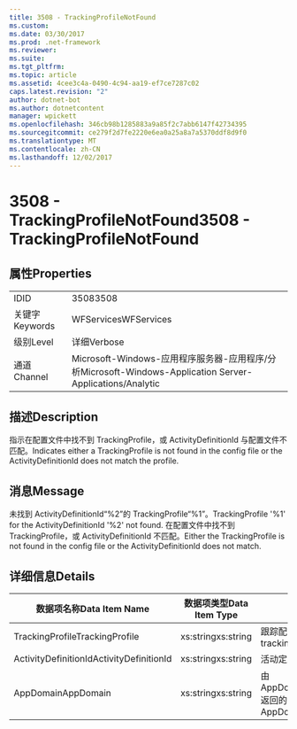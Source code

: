 ```yaml
---
title: 3508 - TrackingProfileNotFound
ms.custom: 
ms.date: 03/30/2017
ms.prod: .net-framework
ms.reviewer: 
ms.suite: 
ms.tgt_pltfrm: 
ms.topic: article
ms.assetid: 4cee3c4a-0490-4c94-aa19-ef7ce7287c02
caps.latest.revision: "2"
author: dotnet-bot
ms.author: dotnetcontent
manager: wpickett
ms.openlocfilehash: 346cb98b1285883a9a85f2c7abb6147f42734395
ms.sourcegitcommit: ce279f2d7fe2220e6ea0a25a8a7a5370ddf8d9f0
ms.translationtype: MT
ms.contentlocale: zh-CN
ms.lasthandoff: 12/02/2017
---
```

# <a name="3508---trackingprofilenotfound"></a><span data-ttu-id="a689a-102">3508 - TrackingProfileNotFound</span><span class="sxs-lookup"><span data-stu-id="a689a-102">3508 - TrackingProfileNotFound</span></span>
## <a name="properties"></a><span data-ttu-id="a689a-103">属性</span><span class="sxs-lookup"><span data-stu-id="a689a-103">Properties</span></span>  
  
|||  
|-|-|  
|<span data-ttu-id="a689a-104">ID</span><span class="sxs-lookup"><span data-stu-id="a689a-104">ID</span></span>|<span data-ttu-id="a689a-105">3508</span><span class="sxs-lookup"><span data-stu-id="a689a-105">3508</span></span>|  
|<span data-ttu-id="a689a-106">关键字</span><span class="sxs-lookup"><span data-stu-id="a689a-106">Keywords</span></span>|<span data-ttu-id="a689a-107">WFServices</span><span class="sxs-lookup"><span data-stu-id="a689a-107">WFServices</span></span>|  
|<span data-ttu-id="a689a-108">级别</span><span class="sxs-lookup"><span data-stu-id="a689a-108">Level</span></span>|<span data-ttu-id="a689a-109">详细</span><span class="sxs-lookup"><span data-stu-id="a689a-109">Verbose</span></span>|  
|<span data-ttu-id="a689a-110">通道</span><span class="sxs-lookup"><span data-stu-id="a689a-110">Channel</span></span>|<span data-ttu-id="a689a-111">Microsoft-Windows-应用程序服务器-应用程序/分析</span><span class="sxs-lookup"><span data-stu-id="a689a-111">Microsoft-Windows-Application Server-Applications/Analytic</span></span>|  
  
## <a name="description"></a><span data-ttu-id="a689a-112">描述</span><span class="sxs-lookup"><span data-stu-id="a689a-112">Description</span></span>  
 <span data-ttu-id="a689a-113">指示在配置文件中找不到 TrackingProfile，或 ActivityDefinitionId 与配置文件不匹配。</span><span class="sxs-lookup"><span data-stu-id="a689a-113">Indicates either a TrackingProfile is not found in the config file or the ActivityDefinitionId does not match the profile.</span></span>  
  
## <a name="message"></a><span data-ttu-id="a689a-114">消息</span><span class="sxs-lookup"><span data-stu-id="a689a-114">Message</span></span>  
 <span data-ttu-id="a689a-115">未找到 ActivityDefinitionId“%2”的 TrackingProfile“%1”。</span><span class="sxs-lookup"><span data-stu-id="a689a-115">TrackingProfile '%1' for the ActivityDefinitionId '%2' not found.</span></span> <span data-ttu-id="a689a-116">在配置文件中找不到 TrackingProfile，或 ActivityDefinitionId 不匹配。</span><span class="sxs-lookup"><span data-stu-id="a689a-116">Either the TrackingProfile is not found in the config file or the ActivityDefinitionId does not match.</span></span>  
  
## <a name="details"></a><span data-ttu-id="a689a-117">详细信息</span><span class="sxs-lookup"><span data-stu-id="a689a-117">Details</span></span>  
  
|<span data-ttu-id="a689a-118">数据项名称</span><span class="sxs-lookup"><span data-stu-id="a689a-118">Data Item Name</span></span>|<span data-ttu-id="a689a-119">数据项类型</span><span class="sxs-lookup"><span data-stu-id="a689a-119">Data Item Type</span></span>|<span data-ttu-id="a689a-120">描述</span><span class="sxs-lookup"><span data-stu-id="a689a-120">Description</span></span>|  
|--------------------|--------------------|-----------------|  
|<span data-ttu-id="a689a-121">TrackingProfile</span><span class="sxs-lookup"><span data-stu-id="a689a-121">TrackingProfile</span></span>|<span data-ttu-id="a689a-122">xs:string</span><span class="sxs-lookup"><span data-stu-id="a689a-122">xs:string</span></span>|<span data-ttu-id="a689a-123">跟踪配置文件的名称。</span><span class="sxs-lookup"><span data-stu-id="a689a-123">The name of the tracking profile.</span></span>|  
|<span data-ttu-id="a689a-124">ActivityDefinitionId</span><span class="sxs-lookup"><span data-stu-id="a689a-124">ActivityDefinitionId</span></span>|<span data-ttu-id="a689a-125">xs:string</span><span class="sxs-lookup"><span data-stu-id="a689a-125">xs:string</span></span>|<span data-ttu-id="a689a-126">活动定义 ID。</span><span class="sxs-lookup"><span data-stu-id="a689a-126">The activity definition id.</span></span>|  
|<span data-ttu-id="a689a-127">AppDomain</span><span class="sxs-lookup"><span data-stu-id="a689a-127">AppDomain</span></span>|<span data-ttu-id="a689a-128">xs:string</span><span class="sxs-lookup"><span data-stu-id="a689a-128">xs:string</span></span>|<span data-ttu-id="a689a-129">由 AppDomain.CurrentDomain.FriendlyName 返回的字符串。</span><span class="sxs-lookup"><span data-stu-id="a689a-129">The string returned by AppDomain.CurrentDomain.FriendlyName.</span></span>|
